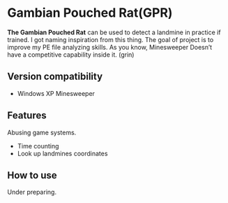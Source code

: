 # Gambian Pouched Rat(GPR)
**The Gambian Pouched Rat** can be used to detect a landmine in practice if trained.
I got naming inspiration from this thing.
The goal of project is to improve my PE file analyzing skills.
As you know, Minesweeper Doesn’t have a competitive capability inside it. (grin)

## Version compatibility

* Windows XP Minesweeper

## Features

Abusing game systems.

* Time counting
* Look up landmines coordinates

## How to use

Under preparing.

